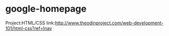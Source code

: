 google-homepage
===============

Project:HTML/CSS
link:http://www.theodinproject.com/web-development-101/html-css?ref=lnav
